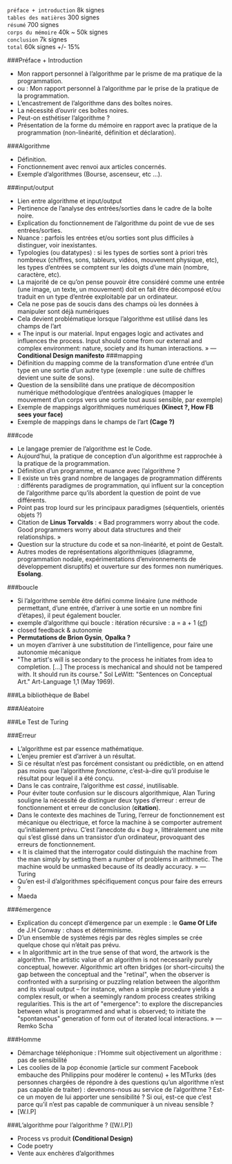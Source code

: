 `préface + introduction` 8k signes  
`tables des matières` 300 signes  
`résumé` 700 signes  
`corps du mémoire` 40k ~ 50k signes  
`conclusion` 7k signes  
`total` 60k signes +/- 15%


###Préface + Introduction
+ Mon rapport personnel à l’algorithme par le prisme de ma pratique de la programmation.
+ ou : Mon rapport personnel à l’algorithme par le prise de la pratique de la programmation.
+ L’encastrement de l’algorithme dans des boîtes noires.
+ La nécessité d’ouvrir ces boîtes noires.
+ Peut-on esthétiser l’algorithme ?
+ Présentation de la forme du mémoire en rapport avec la pratique de la programmation (non-linéarité, définition et déclaration).


###Algorithme
+ Définition.
+ Fonctionnement avec renvoi aux articles concernés.
+ Exemple d’algorithmes (Bourse, ascenseur, etc ...).


###input/output
+ Lien entre algorithme et input/output
+ Pertinence de l’analyse des entrées/sorties dans le cadre de la boîte noire.
+ Explication du fonctionnement de l’algorithme du point de vue de ses entrées/sorties.
+ Nuance : parfois les entrées et/ou sorties sont plus difficiles à distinguer, voir inexistantes.
+ Typologies (ou datatypes) : si les types de sorties sont à priori très nombreux (chiffres, sons, tableurs, vidéos, mouvement physique, etc), les types d’entrées se comptent sur les doigts d’une main (nombre, caractère, etc).
+ La majorité de ce qu’on pense pouvoir être considéré comme une entrée (une image, un texte, un mouvement) doit en fait être décomposé et/ou traduit en un type d’entrée exploitable par un ordinateur.
+ Cela ne pose pas de soucis dans des champs où les données à manipuler sont déjà numériques
+ Cela devient problématique lorsque l’algorithme est utilisé dans les champs de l’art
+ « The input is our material. Input engages logic and activates and influences the process. Input should come from our external and complex environment: nature, society and its human interactions. » — **Conditional Design manifesto**
###mapping
+ Définition du mapping comme de la transformation d’une entrée d’un type en une sortie d’un autre type (exemple : une suite de chiffres devient une suite de sons).
+ Question de la sensibilité dans une pratique de décomposition numérique méthodologique d’entrées analogiques (mapper le mouvement d’un corps vers une sortie tout aussi sensible, par exemple)
+ Exemple de mappings algorithmiques numériques **(Kinect ?, How FB sees your face)**
+ Exemple de mappings dans le champs de l’art **(Cage ?)**


###code
+ Le langage premier de l’algorithme est le Code.
+ Aujourd’hui, la pratique de conception d’un algorithme est rapprochée à la pratique de la programmation.
+ Définition d’un programme, et nuance avec l’algorithme ?
+ Il existe un très grand nombre de langages de programmation différents : différents paradigmes de programmation, qui influent sur la conception de l’algorithme parce qu’ils abordent la question de point de vue différents.
+ Point pas trop lourd sur les principaux paradigmes (séquentiels, orientés objets ?)
+ Citation de **Linus Torvalds** : « Bad programmers worry about the code. Good programmers worry about data structures and their relationships. »
+ Question sur la structure du code et sa non-linéarité, et point de Gestalt.
+ Autres modes de représentations algorithmiques (diagramme, programmation nodale, expérimentations d’environnements de développement disruptifs) et ouverture sur des formes non numériques. **Esolang**.


###boucle
+ Si l’algorithme semble être défini comme linéaire (une méthode permettant, d’une entrée, d’arriver à une sortie en un nombre fini d’étapes), il peut également boucler.
+ exemple d’algorithme qui boucle : itération récursive : a = a + 1 ([cf](http://radicalart.info/AlgorithmicArt/enumeration/index.html))
+ closed feedback & autonomie
+ **Permutations de Brion Gysin**, **Opalka ?**
+ un moyen d’arriver à une substitution de l’intelligence, pour faire une autonomie mécanique
+ "The artist's will is secondary to the process he initiates from idea to completion. [...] The process is mechanical and should not be tampered with. It should run its course."
Sol LeWitt: "Sentences on Conceptual Art." Art-Language 1,1 (May 1969).


###La bibliothèque de Babel


###Aléatoire


###Le Test de Turing


###Erreur
+ L’algorithme est par essence mathématique.
+ L’enjeu premier est d’arriver à un résultat.
+ Si ce résultat n’est pas forcément consistant ou prédictible, on en attend pas moins que l’algorithme *fonctionne*, c’est-à-dire qu’il produise le résultat pour lequel il a été conçu.
+ Dans le cas contraire, l’algorithme est *cassé*, inutilisable.
+ Pour éviter toute confusion sur le discours algorithmique, Alan Turing souligne la nécessité de distinguer deux types d’erreur : erreur de fonctionnement et erreur de conclusion (**citation**).
+ Dans le contexte des machines de Turing, l’erreur de fonctionnement est mécanique ou électrique, et force la machine à se comporter autrement qu’initialement prévu. C’est l’anecdote du « *bug* », littéralement une mite qui s’est glissé dans un transistor d’un ordinateur, provoquant des erreurs de fonctionnement.
+ « It is claimed that the interrogator could distinguish the machine from the man simply by setting them a number of problems in arithmetic. The machine would be unmasked because of its deadly accuracy. » — Turing
+ Qu’en est-il d’algorithmes spécifiquement conçus pour faire des erreurs ?
+ Maeda


###émergence
+ Explication du concept d’émergence par un exemple : le **Game Of Life** de J.H Conway : chaos et déterminisme.
+ D’un ensemble de systèmes régis par des règles simples se crée quelque chose qui n’était pas prévu.
+ « In algorithmic art in the true sense of that word, the artwork is the algorithm. The artistic value of an algorithm is not necessarily purely conceptual, however. Algorithmic art often bridges (or short-circuits) the gap between the conceptual and the "retinal", when the observer is confronted with a surprising or puzzling relation between the algorithm and its visual output – for instance, when a simple procedure yields a complex result, or when a seemingly random process creates striking regularities. This is the art of "emergence": to explore the discrepancies between what is programmed and what is observed; to initiate the "spontaneous" generation of form out of iterated local interactions. » — Remko Scha


###Homme
+ Démarchage téléphonique : l’Homme suit objectivement un algorithme : pas de sensibilité
+ Les coolies de la pop économie (article sur comment Facebook embauche des Philippins pour modérer le contenu) + les MTurks (des personnes chargées de répondre à des questions qu’un algorithme n’est pas capable de traiter) : devenons-nous au service de l’algorithme ? Est-ce un moyen de lui apporter une sensibilité ? Si oui, est-ce que c’est parce qu’il n’est pas capable de communiquer à un niveau sensible ?
+ [W.I.P]


###L’algorithme pour l’algorithme ? ([W.I.P])
+ Process vs produit **(Conditional Design)**
+ Code poetry
+ Vente aux enchères d’algorithmes